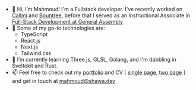 - 👋 Hi, I’m Mahmoud! I'm a Fullstack developer. I've recently worked on [Callmi](https://callmi.co) and [Bountree](https://bountree.io), before that I served as an Instructional Associate in <a href="https://generalassemb.ly/instructors/mahmoud-el-shawa/28943">Full-Stack Development at General Assembly</a>
- 👀 Some of my go-to technologies are:
  - TypeScript
  - React.js
  - Next.js
  - Tailwind.css    
- 🌱 I’m currently learning Three.js, GLSL, Golang, and I'm dabbling in Sveltekit and Rust. 
- 📫 Feel free to check out my [portfolio](https://shawa.dev/) and CV [ [single page](https://docs.google.com/document/d/1YQo4wcgSEoUK0oin6ww1fl1dzw9Qfbca8YjOEFUsI1Q/edit?usp=sharing), [two page](https://docs.google.com/document/d/1VZLIxnsYrfHsS7fBxIjQtLY0-ANiu5fLKvsWM58067k/edit?usp=sharing) ] and get in touch at <a href="mailto:mahmoud@shawa.dev">mahmoud@shawa.dev</a>

<!---
mo-shawa/mo-shawa is a ✨ special ✨ repository because its `README.md` (this file) appears on your GitHub profile.
You can click the Preview link to take a look at your changes.
--->
